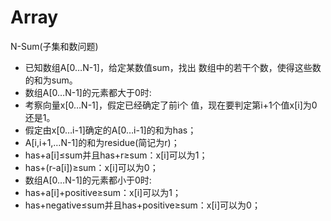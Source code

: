 # Array

N-Sum(子集和数问题)
* 已知数组A[0…N-1]，给定某数值sum，找出  数组中的若干个数，使得这些数的和为sum。
* 数组A[0…N-1]的元素都大于0时:
*   考察向量x[0…N-1]，假定已经确定了前i个  值，现在要判定第i+1个值x[i]为0还是1。
*   假定由x[0…i-1]确定的A[0…i-1]的和为has；
*   A[i,i+1,…N-1]的和为residue(简记为r)；
*   has+a[i]≤sum并且has+r≥sum：x[i]可以为1；
*   has+(r-a[i])≥sum：x[i]可以为0；
* 数组A[0…N-1]的元素都小于0时:
*   has+a[i]+positive≥sum：x[i]可以为1；
*   has+negative≤sum并且has+positive≥sum：x[i]可以为0；

